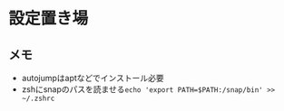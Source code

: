 # 設定置き場
## メモ
- autojumpはaptなどでインストール必要
- zshにsnapのパスを読ませる`echo 'export PATH=$PATH:/snap/bin' >> ~/.zshrc`


